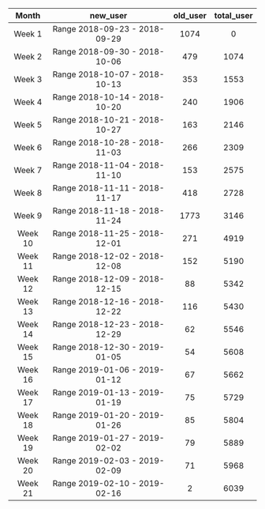 |<center>Month</center>|<center>new_user</center>|<center>old_user</center>|<center>total_user</center>| 
|:------:|:-----------------------:|:--------:|:--------:| 
|<center>Week 1</center>|<center>Range 2018-09-23 - 2018-09-29</center>|<center>1074</center>|<center>0</center>|<center>1074</center>| 
|<center>Week 2</center>|<center>Range 2018-09-30 - 2018-10-06</center>|<center>479</center>|<center>1074</center>|<center>1553</center>| 
|<center>Week 3</center>|<center>Range 2018-10-07 - 2018-10-13</center>|<center>353</center>|<center>1553</center>|<center>1906</center>| 
|<center>Week 4</center>|<center>Range 2018-10-14 - 2018-10-20</center>|<center>240</center>|<center>1906</center>|<center>2146</center>| 
|<center>Week 5</center>|<center>Range 2018-10-21 - 2018-10-27</center>|<center>163</center>|<center>2146</center>|<center>2309</center>| 
|<center>Week 6</center>|<center>Range 2018-10-28 - 2018-11-03</center>|<center>266</center>|<center>2309</center>|<center>2575</center>| 
|<center>Week 7</center>|<center>Range 2018-11-04 - 2018-11-10</center>|<center>153</center>|<center>2575</center>|<center>2728</center>| 
|<center>Week 8</center>|<center>Range 2018-11-11 - 2018-11-17</center>|<center>418</center>|<center>2728</center>|<center>3146</center>| 
|<center>Week 9</center>|<center>Range 2018-11-18 - 2018-11-24</center>|<center>1773</center>|<center>3146</center>|<center>4919</center>| 
|<center>Week 10</center>|<center>Range 2018-11-25 - 2018-12-01</center>|<center>271</center>|<center>4919</center>|<center>5190</center>| 
|<center>Week 11</center>|<center>Range 2018-12-02 - 2018-12-08</center>|<center>152</center>|<center>5190</center>|<center>5342</center>| 
|<center>Week 12</center>|<center>Range 2018-12-09 - 2018-12-15</center>|<center>88</center>|<center>5342</center>|<center>5430</center>| 
|<center>Week 13</center>|<center>Range 2018-12-16 - 2018-12-22</center>|<center>116</center>|<center>5430</center>|<center>5546</center>| 
|<center>Week 14</center>|<center>Range 2018-12-23 - 2018-12-29</center>|<center>62</center>|<center>5546</center>|<center>5608</center>| 
|<center>Week 15</center>|<center>Range 2018-12-30 - 2019-01-05</center>|<center>54</center>|<center>5608</center>|<center>5662</center>| 
|<center>Week 16</center>|<center>Range 2019-01-06 - 2019-01-12</center>|<center>67</center>|<center>5662</center>|<center>5729</center>| 
|<center>Week 17</center>|<center>Range 2019-01-13 - 2019-01-19</center>|<center>75</center>|<center>5729</center>|<center>5804</center>| 
|<center>Week 18</center>|<center>Range 2019-01-20 - 2019-01-26</center>|<center>85</center>|<center>5804</center>|<center>5889</center>| 
|<center>Week 19</center>|<center>Range 2019-01-27 - 2019-02-02</center>|<center>79</center>|<center>5889</center>|<center>5968</center>| 
|<center>Week 20</center>|<center>Range 2019-02-03 - 2019-02-09</center>|<center>71</center>|<center>5968</center>|<center>6039</center>| 
|<center>Week 21</center>|<center>Range 2019-02-10 - 2019-02-16</center>|<center>2</center>|<center>6039</center>|<center>6041</center>| 
